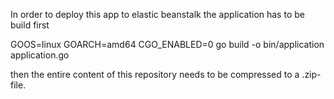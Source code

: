 In order to deploy this app to elastic beanstalk the application has to be build first

GOOS=linux GOARCH=amd64 CGO_ENABLED=0 go build -o bin/application application.go

then the entire content of this repository needs to be compressed to a .zip-file.
